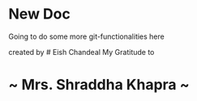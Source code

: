 # New Doc

Going to do some more git-functionalities here

created by # Eish Chandeal
My Gratitude to
# ~ Mrs. Shraddha Khapra ~